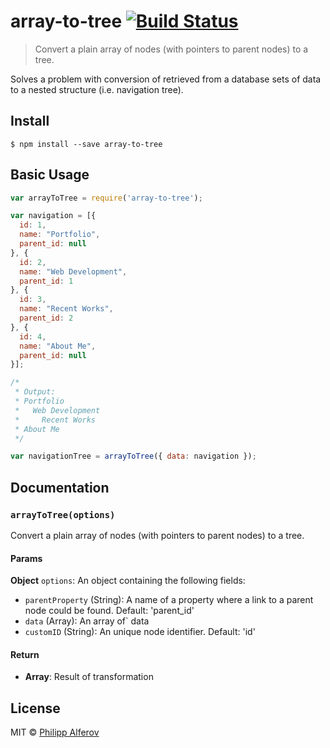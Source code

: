 # array-to-tree [![Build Status](https://travis-ci.org/alferov/array-to-tree.svg?branch=master)](https://travis-ci.org/alferov/array-to-tree)

> Convert a plain array of nodes (with pointers to parent nodes) to a tree.

Solves a problem with conversion of retrieved from a database sets of data to a nested structure (i.e. navigation tree).

## Install

```
$ npm install --save array-to-tree
```

## Basic Usage

```js
var arrayToTree = require('array-to-tree');

var navigation = [{
  id: 1,
  name: "Portfolio",
  parent_id: null
}, {
  id: 2,
  name: "Web Development",
  parent_id: 1
}, {
  id: 3,
  name: "Recent Works",
  parent_id: 2
}, {
  id: 4,
  name: "About Me",
  parent_id: null
}];

/*
 * Output:
 * Portfolio
 *   Web Development
 *     Recent Works
 * About Me
 */

var navigationTree = arrayToTree({ data: navigation });
```

## Documentation

### `arrayToTree(options)`
Convert a plain array of nodes (with pointers to parent nodes) to a tree.

#### Params
**Object** `options`: An object containing the following fields:
- `parentProperty` (String): A name of a property where a link to a parent node could be found. Default: 'parent_id'
- `data` (Array): An array of` data
- `customID` (String): An unique node identifier. Default: 'id'

#### Return
- **Array**: Result of transformation

## License

MIT © [Philipp Alferov](https://github.com/alferov)
